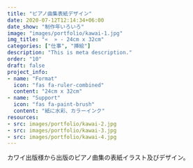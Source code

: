 ```yaml
---
title: "ピアノ曲集表紙デザイン"
date: 2020-07-12T12:14:34+06:00
date_show: "制作年いろいろ"
image: "images/portfolio/kawai-1.jpg"
img_title: "«  » - 24cm x 32cm"
categories: ["仕事", "挿絵"]
description: "This is meta description."
order: "10"
draft: false
project_info:
- name: "Format"
  icon: "fas fa-ruler-combined"
  content: "24cm x 32cm"
- name: "Support"
  icon: "fas fa-paint-brush"
  content: "紙に水彩、カラーインク"
resources:
- src: images/portfolio/kawai-2.jpg
- src: images/portfolio/kawai-3.jpg
- src: images/portfolio/kawai-4.jpg
---
```

カワイ出版様から出版のピアノ曲集の表紙イラスト及びデザイン。
